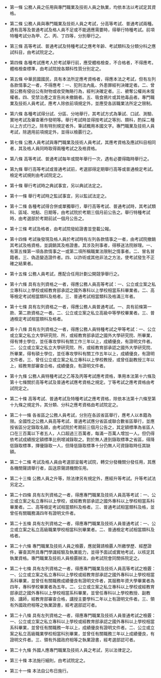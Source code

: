 * 第一條 公務人員之任用與專門職業及技術人員之執業，均依本法以考試定其資格。

* 第二條 公務人員與專門職業及技術人員之考試，分高等考試、普通考試兩種。遇有高等及普通考試及格人員不足或不能適應需要時，得舉行特種考試。前項特種考試分為甲、乙、丙、丁四等，分別舉行之。

* 第三條 高等考試、普通考試及特種考試之應考年齡、考試類科及分類分科之應試科目，由考試院定之。

* 第四條 各種考試應考人於考試舉行前，應受體格檢查，不合格者，不得應考。體格檢查標準，由考試院按各類科性質分別定之。

* 第五條 中華民國國民，具有本法所定應考資格者，得應本法之考試，但有左列各款情事之一者，不得應考：一、犯刑法內亂、外患罪經判決確定者。二、曾服公務有侵佔公有財物或收受賄賂行為，經判決確定者。三、褫奪公權尚未復權者。四、受禁治產之宣告尚未撤銷者。五、吸食鴉片或其他毒品者。專門職業及技術人員考試，應考人除依前項規定外，並應受各該職業法所定之限制。

* 第六條 各種考試得分試、分區、分地舉行，其考試方式為筆試、口試、測驗、實地考試及審查著作發明等。舉行考試時並得按考試之等別、類科，酌採二種以上方式行之。除有特別規定者外，筆試概用本國文字。專門職業及技術人員考試，除適用前項規定外，並得以檢覈行之。

* 第七條 公務人員考試與專門職業及技術人員考試，其應考資格及應試科目相同者，其及格人員同時取得兩種考試之及格資格。

* 第八條 高等考試、普通考試每年或間年舉行一次，遇有必要得臨時舉行之。

* 第九條 舉行高等考試或普通考試前，考選部得定期舉行高等或普通檢定考試。檢定考試規則由考試院定之。

* 第十條 舉行考試時之典試事宜，另以典試法定之。

* 第十一條 舉行考試時之監試事宜，另以監試法定之。

* 第十二條 各種考試得合併或單獨舉行，舉行高等考試、普通考試時，其考試類科、區域、地點、日期等，由考試院於考期三個月前公告之。舉行特種考試時，由考選部於考期前試一個月公告之。

* 第十三條 考試及格者，由考試院發給證書並登載公報。

* 第十四條 考試後發現及格人員於考試時有左列各款情事之一者，由考試院撤銷其考試及格資格，並調銷其及格證書。其涉及刑事者，得移送法院辦理。一、有第五條第一項各款情事之一或第二項所稱職業法限制之情事者。二、冒名冒籍者。三、偽造變造證件者。四、以詐術或其他非法之方法，使考試發生不正確之結果者。

* 第十五條 公務人員考試，應配合任用計劃公開競爭舉行之。

* 第十六條 具有左列資格之一者，得應公務人員高等考試：一、公立或立案之私立專科以上學校或經教育部承認之國外專科以上學校相當系科畢業者。二、高等檢定考試相當類科及格者。三、普通考試相當類科及格滿三年者。

* 第十七條 具有左列資格之一者，得應公務人員普通考試。一、具有前條第一款、第二款資格之一者。二、公立或立案之私立高級中等學校畢業者。三、普通檢定考試相當類科及格者。

* 第十八條 具有左列資格之一者，得應公務人員特種考試之甲等考試：一、公立或立案之私立大學研究院、所，或經教育部承認之國外大學研究院、所畢業，得有博士學位，並任專攻學科有關工作三年以上，成績優良，有證明文件者。二、公立或立案之私立大學研究院、所，或經教育部承認之國外大學研究院、所畢業，得有碩士學位，並任專攻學科有關工作五年以上，成績優良，有證明文件者。三、曾任公立或立案之私立專科以上學校教授，或曾任副教授三年以上，經教育部審查合格，成績優良，有證明文件者。

* 第十九條 公務人員特種考試之乙等及丙等考試應考資格，準用本法第十六條及第十七條關於高等考試及普通考試應考資格之規定。丁等考試之應考資格由考試院定之。

* 第二十條 高等考試、普通考試及特種考試之應考資格，除依本法第十六條至第十九條之規定外，其分類、分科之應考資格由考試院定之。

* 第二十一條 各省區之公務人員考試，分別在各該省區舉行，應考人以本籍為限。全國性之公務人員高等考試、普通考試應分省區或聯合數省區舉行，並應按省區分定錄取名額，由考試院於考期前三個月公告之，其定額標準為省區人口在三百萬以下者五人，人口超過三百萬者，每滿一百萬人增加一人。但仍得依考試成績按定額標準比例增減錄取之。對於無人達到錄取標準之省區，得降低錄取標準，擇優錄取一人，但降低錄取標準十分仍無人可資錄取時任其缺額。

* 第二十二條 考試及格人員由考選部呈報考試院，轉交分發機關分發任用，其應各機關聲請舉行者，函送原聲請機關任用。

* 第二十三條 公務人員之升等，除法律另有規定外，應經升等考試。升等考試法另定之。

* 第二十四條 具有左列資格之一者，得應專門職業及技術人員高等考試：一、公立或立案之私立專科以上學校，或經教育部承認之國外專科以上學校相當系科畢業者。二、高等檢定考試相當類科及格者。三、普通考試相當類科及格，並曾任有關職務滿四年有證明文件者。

* 第二十五條 具有左列資格之一者，得應專門職業及技術人員普通考試：一、公立或立案之私立高級職業學校相當科別畢業者。二、普通檢定考試相當類科及格者。

* 第二十六條 專門職業及技術人員之檢覈，應就聲請檢覈人所繳學歷、經歷證件，審查其所具專門學識經驗及執業能力，並得予面試或實地考試，以核定其執業資格。專門職業及技術人員檢覈辦法，由考試院會同關係院定之。

* 第二十七條 具有左列資格之一者，得應專門職業及技術人員高等考試之檢覈：一、公立或立案之私立專科以上學校或經教育部承認之國外專科以上學校相當系科畢業，並曾任有關職務成績優良有證明文件者，其服務年資大學畢業者為四年，專科學校畢業者為五年。二、公立或立案之私立專科以上學校或經教育部承認之國外專科以上學校相當系科畢業，並曾任專科以上學校教授、副教授、講師，經教育部審查合格，講授主要學科二年以上有證明文件者。三、領有外國政府相等之執業證書，經考選部認可者。

* 第二十八條 具有左列資格之一者，得應專門職業及技術人員普通考試之檢覈：一、公立或立案之私立專科以上學校或經教育部承認之國外專科以上學校相當系科畢業，並曾任有關職務一年以上，成績優良有證明文件者。二、公立或立案之私立高級職業學校相當科別畢業，並曾任有關職務三年以上成績優良，有證明文件者。三、領有外國政府相等之執業證書，經考選部認可者。

* 第二十九條 外國人應專門職業及技術人員之考試，另以法律定之。

* 第三十條 本法施行細則，由考試院定之。

* 第三十一條 本法自公布日施行。

